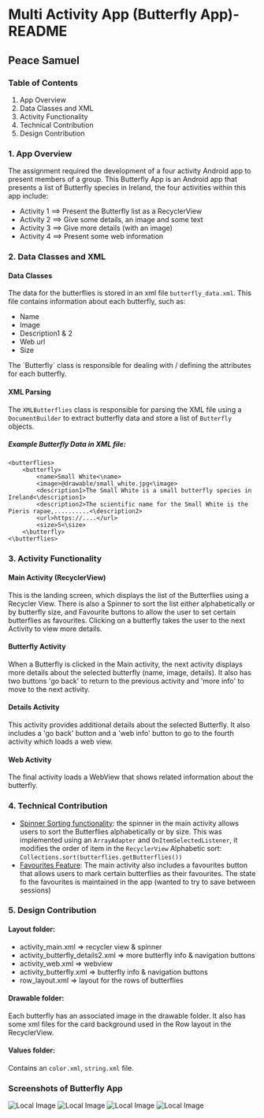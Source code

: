 # Multi Activity App (Butterfly App)- README
## Peace Samuel

### Table of Contents
1. App Overview
2. Data Classes and XML
3. Activity Functionality
4. Technical Contribution
5. Design Contribution

### 1. App Overview
The assignment required the development of a four activity Android app to present members of a group. This Butterfly App is an Android app that presents a list of Butterfly species in Ireland, the four activities within this app include:
* Activity 1 ==> Present the Butterfly list as a RecyclerView
* Activity 2 ==> Give some details, an image and some text
* Activity 3 ==> Give more details (with an image)
* Activity 4 ==> Present some web information

### 2. Data Classes and XML
#### Data Classes
The data for the butterflies is stored in an xml file `butterfly_data.xml`. This file contains information about each butterfly, such as:
* Name
* Image
* Description1 & 2
* Web url
* Size
<p> The `Butterfly` class is responsible for dealing with / defining the attributes for each butterfly.</p>

#### XML Parsing
The `XMLButterflies` class is responsible for parsing the XML file using a `DocumentBuilder` to extract butterfly data and store a list of `Butterfly` objects.

##### Example Butterfly Data in XML file:
```
<butterflies>
    <butterfly>
        <name>Small White<\name>
        <image>@drawable/small_white.jpg<\image>
        <description1>The Small White is a small butterfly species in Ireland<\description1>
        <description2>The scientific name for the Small White is the Pieris rapae,..........<\description2>
        <url>https://....</url>
        <size>5<\size>
    <\butterfly>
<\butterflies>
```

### 3. Activity Functionality
#### Main Activity (RecyclerView)
This is the landing screen, which displays the list of the Butterflies using a Recycler View. There is also a Spinner to sort the list either alphabetically or by butterfly size, and Favourite buttons to allow the user to set certain butterflies as favourites. Clicking on a butterfly takes the user to the next Activity to view more details.

#### Butterfly Activity
When a Butterfly is clicked in the Main activity, the next activity displays more details about the selected butterfly (name, image, details). It also has two buttons 'go back' to return to the previous activity and 'more info' to move to the next activity.

#### Details Activity
This activity provides additional details about the selected Butterfly. It also includes a 'go back' button and a 'web info' button to go to the fourth activity which loads a web view.

#### Web Activity
The final activity loads a WebView that shows related information about the butterfly.

### 4. Technical Contribution
* <u>Spinner Sorting functionality</u>: the spinner in the main activity allows users to sort the Butterflies alphabetically or by size. This was implemented using an `ArrayAdapter` and `OnItemSelectedListener`, it modifies the order of item in the `RecyclerView`
Alphabetic sort: `Collections.sort(butterflies.getButterflies())`
* <u>Favourites Feature</u>: The main activity also includes a favourites button that allows users to mark certain butterflies as their favourites. The state fo the favourites is maintained in the app (wanted to try to save between sessions)

### 5. Design Contribution
#### Layout folder:
* activity_main.xml => recycler view & spinner
* activity_butterfly_details2.xml => more butterfly info & navigation buttons
* activity_web.xml => webview
* activity_butterfly.xml => butterfly info & navigation buttons
* row_layout.xml => layout for the rows of butterflies
#### Drawable folder:
Each butterfly has an associated image in the drawable folder. It also has some xml files for the card background used in the Row layout in the RecyclerView.
#### Values folder:
Contains an `color.xml`, `string.xml` file.
### Screenshots of Butterfly App
![Local Image](Screenshot_MainScreen.png)
![Local Image](Screenshot_ButterflyScreen.png)
![Local Image](Screenshot_DetailsScreen.png)
![Local Image](Screenshot_WebView.png)
